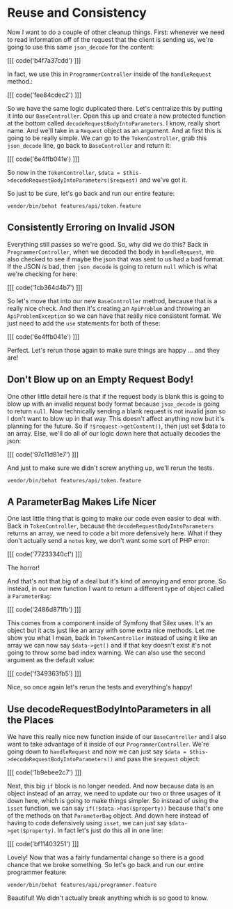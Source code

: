 # Reuse and Consistency

Now I want to do a couple of other cleanup things. First: whenever we need to
read information off of the request that the client is sending us, we're going 
to use this same `json_decode` for the content:

[[[ code('b4f7a37cdd') ]]]

In fact, we use this in `ProgrammerController` inside of the `handleRequest`
method.:

[[[ code('fee84cdec2') ]]]

So we have the same logic duplicated there. Let's centralize this by putting
it into our `BaseController`. Open this up and create a new protected function
at the bottom called `decodeRequestBodyIntoParameters`. I know, really short
name. And we'll take in a `Request` object as an argument. And at first this
is going to be really simple. We can go to the `TokenController`, grab this
`json_decode` line, go back to `BaseController` and return it:

[[[ code('6e4ffb041e') ]]]

So now in the `TokenController`,  `$data = $this->decodeRequestBodyIntoParameters($request)`
and we've got it. 

So just to be sure, let's go back and run our entire feature:

```
vendor/bin/behat features/api/token.feature
```

## Consistently Erroring on Invalid JSON

Everything still passes so we're good. So, why did we do this? Back in `ProgrammerController`, 
when we decoded the body in `handleRequest`, we also checked to see if maybe 
the json that was sent to us had a bad format. If the JSON *is* bad, then 
`json_decode` is going to return `null` which is what we're checking for here:

[[[ code('1cb364d4b7') ]]]

So let's move that into our new `BaseController` method, because that is
a really nice check. And then it's creating an `ApiProblem` and throwing
an `ApiProblemException` so we can have that really nice consistent format.
We just need to add the `use` statements for both of these:

[[[ code('6e4ffb041e') ]]]

Perfect. Let's rerun those again to make sure things are happy ... and they
are!

## Don't Blow up on an Empty Request Body!

One other little detail here is that if the request body is blank this is
going to blow up with an invalid request body format because `json_decode`
is going to return `null`. Now technically sending a blank request is not
invalid json so I  don't want to blow up in that way. This doesn't affect
anything now but it's planning for the future. So if `!$request->getContent()`,
then just set $data to an array. Else, we'll do all of our logic down here
that actually decodes the json:

[[[ code('97c11d81e7') ]]]

And just to make sure we didn't screw anything up, we'll rerun the tests.

```
vendor/bin/behat features/api/token.feature
```

## A ParameterBag Makes Life Nicer

One last little thing that is going to make our code even easier to deal with.
Back in `TokenController`, because the `decodeRequestBodyIntoParameters`
returns an array, we need to code a bit more defensively here. What if they 
don't actually send a `notes` key, we don't want some sort of PHP error:

[[[ code('77233340cf') ]]]

The horror!

And that's not that big of a deal but it's kind of annoying and error prone.
So instead, in our new function I want to return a different type of object
called a `ParameterBag`:

[[[ code('2486d871fb') ]]]

This comes from a component inside of Symfony that Silex uses. It's an object
but it acts just like an array with some extra nice methods. Let me show
you what I mean, back in `TokenController` instead of using it like an array
we can now say `$data->get()` and if that key doesn't exist it's not going
to throw some bad index warning. We can also use the second argument as the
default value:

[[[ code('f349363fb5') ]]]

Nice, so once again let's rerun the tests and everything's happy!

## Use decodeRequestBodyIntoParameters in all the Places

We have this really nice new function inside of our `BaseController` and 
I also want to take advantage of it inside of our `ProgrammerController`.
We're going down to `handleRequest` and now we can just say 
`$data = $this->decodeRequestBodyIntoParameters()` and pass the `$request`
object:

[[[ code('1b9ebee2c7') ]]]

Next, this big `if` block is no longer needed. And now because data is an
object instead of an array, we need to update our two or three usages of
it down here, which is going to make things simpler. So instead of using
the `isset` function, we can say `if(!$data->has($property))` because that's
one of the methods on that `ParameterBag` object. And down here instead of
having to code defensively using `isset`, we can just say `$data->get($property)`.
In fact let's just do this all in one line:

[[[ code('bf11403251') ]]]

Lovely! Now that was a fairly fundamental change so there is a good chance that we
broke something. So let's go back and run our entire programmer feature:

```
vendor/bin/behat features/api/programmer.feature
```

Beautiful! We didn't actually break anything which is so good to know. 
